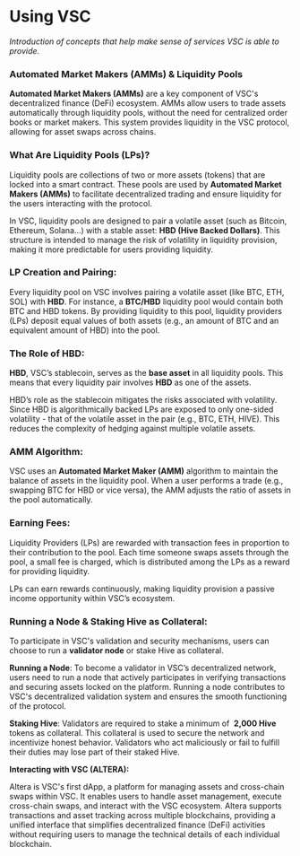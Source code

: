 # Using VSC

*Introduction of concepts that help make sense of services VSC is able to provide.*

### **Automated Market Makers (AMMs) & Liquidity Pools**

**Automated Market Makers (AMMs)** are a key component of VSC's decentralized finance (DeFi) ecosystem. AMMs allow users to trade assets automatically through liquidity pools, without the need for centralized order books or market makers. This system provides liquidity in the VSC protocol, allowing for asset swaps across chains.

### **What Are Liquidity Pools (LPs)?**

Liquidity pools are collections of two or more assets (tokens) that are locked into a smart contract. These pools are used by **Automated Market Makers (AMMs)** to facilitate decentralized trading and ensure liquidity for the users interacting with the protocol.

In VSC, liquidity pools are designed to pair a volatile asset (such as Bitcoin, Ethereum, Solana…) with a stable asset: **HBD (Hive Backed Dollars)**. This structure is intended to manage the risk of volatility in liquidity provision, making it more predictable for users providing liquidity.

### **LP Creation and Pairing**:

Every liquidity pool on VSC involves pairing a volatile asset (like BTC, ETH, SOL) with **HBD**. For instance, a **BTC/HBD** liquidity pool would contain both BTC and HBD tokens. By providing liquidity to this pool, liquidity providers (LPs) deposit equal values of both assets (e.g., an amount of BTC and an equivalent amount of HBD) into the pool.

### **The Role of HBD**:

**HBD**, VSC’s stablecoin, serves as the **base asset** in all liquidity pools. This means that every liquidity pair involves **HBD** as one of the assets.

HBD’s role as the stablecoin mitigates the risks associated with volatility. Since HBD is algorithmically backed LPs are exposed to only one-sided volatility - that of the volatile asset in the pair (e.g., BTC, ETH, HIVE). This reduces the complexity of hedging against multiple volatile assets.

### **AMM Algorithm**:

VSC uses an **Automated Market Maker (AMM)** algorithm to maintain the balance of assets in the liquidity pool. When a user performs a trade (e.g., swapping BTC for HBD or vice versa), the AMM adjusts the ratio of assets in the pool automatically.

### **Earning Fees**:

Liquidity Providers (LPs) are rewarded with transaction fees in proportion to their contribution to the pool. Each time someone swaps assets through the pool, a small fee is charged, which is distributed among the LPs as a reward for providing liquidity.

LPs can earn rewards continuously, making liquidity provision a passive income opportunity within VSC’s ecosystem.

### **Running a Node & Staking Hive as Collateral:**

To participate in VSC's validation and security mechanisms, users can choose to run a **validator node** or stake Hive as collateral.

**Running a Node**: To become a validator in VSC’s decentralized network, users need to run a node that actively participates in verifying transactions and securing assets locked on the platform. Running a node contributes to VSC's decentralized validation system and ensures the smooth functioning of the protocol.

**Staking Hive**: Validators are required to stake a minimum of  **2,000 Hive** tokens as collateral. This collateral is used to secure the network and incentivize honest behavior. Validators who act maliciously or fail to fulfill their duties may lose part of their staked Hive.

**Interacting with VSC (ALTERA):**

Altera is VSC's first dApp, a platform for managing assets and cross-chain swaps within VSC. It enables users to handle asset management, execute cross-chain swaps, and interact with the VSC ecosystem. Altera supports transactions and asset tracking across multiple blockchains, providing a unified interface that simplifies decentralized finance (DeFi) activities without requiring users to manage the technical details of each individual blockchain.